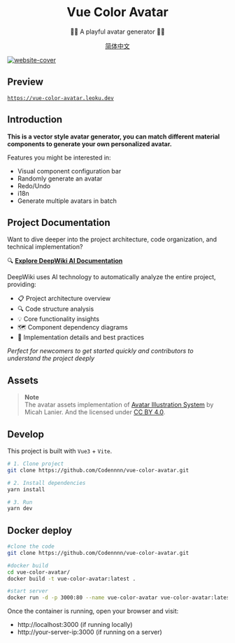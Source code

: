 <div align="center">
  <h1>Vue Color Avatar</h1>

  <p>🧑‍🦱 A playful avatar generator 🧑‍🦳</p>

[简体中文](./README-CN.md)

</div>

<a href="https://vue-color-avatar.leoku.dev">
  <img src="./images/social-preview-1.png" alt="website-cover" />
</a>

## Preview

[`https://vue-color-avatar.leoku.dev`](https://vue-color-avatar.leoku.dev)

## Introduction

**This is a vector style avatar generator, you can match different material components to generate your own personalized avatar.**

Features you might be interested in:

- Visual component configuration bar
- Randomly generate an avatar
- Redo/Undo
- i18n
- Generate multiple avatars in batch

## Project Documentation

Want to dive deeper into the project architecture, code organization, and technical implementation?

🔍 **[Explore DeepWiki AI Documentation](https://deepwiki.com/Codennnn/vue-color-avatar)**

DeepWiki uses AI technology to automatically analyze the entire project, providing:

- 📋 Project architecture overview
- 🔍 Code structure analysis
- 💡 Core functionality insights
- 🗺️ Component dependency diagrams
- 🚀 Implementation details and best practices

_Perfect for newcomers to get started quickly and contributors to understand the project deeply_

## Assets

> **Note**  
> The avatar assets implementation of [Avatar Illustration System](https://www.figma.com/community/file/829741575478342595) by Micah Lanier. And the licensed under [CC BY 4.0](https://creativecommons.org/licenses/by/4.0/).

## Develop

This project is built with `Vue3` + `Vite`.

```sh
# 1. Clone project
git clone https://github.com/Codennnn/vue-color-avatar.git

# 2. Install dependencies
yarn install

# 3. Run
yarn dev
```

## Docker deploy

```sh
#clone the code
git clone https://github.com/Codennnn/vue-color-avatar.git

#docker build
cd vue-color-avatar/
docker build -t vue-color-avatar:latest .

#start server
docker run -d -p 3000:80 --name vue-color-avatar vue-color-avatar:latest
```

Once the container is running, open your browser and visit:

- http://localhost:3000 (if running locally)
- http://your-server-ip:3000 (if running on a server)
